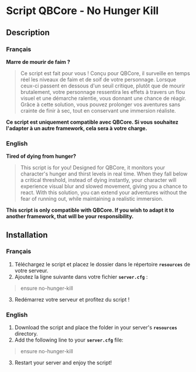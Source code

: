# Script QBCore - No Hunger Kill


## Description

### Français

**Marre de mourir de faim ?**  
> Ce script est fait pour vous ! 
> Conçu pour QBCore, il surveille en temps réel les niveaux de faim et de soif de votre personnage. 
> Lorsque ceux-ci passent en dessous d'un seuil critique, plutôt que de mourir brutalement, votre personnage ressentira les effets à travers un flou visuel et une démarche ralentie, vous donnant une chance de réagir. 
> Grâce à cette solution, vous pouvez prolonger vos aventures sans crainte de finir à sec, tout en conservant une immersion réaliste.

**Ce script est uniquement compatible avec QBCore. Si vous souhaitez l'adapter à un autre framework, cela sera à votre charge.**

### English

**Tired of dying from hunger?**  
> This script is for you! 
> Designed for QBCore, it monitors your character's hunger and thirst levels in real time. 
> When they fall below a critical threshold, instead of dying instantly, your character will experience visual blur and slowed movement, giving you a chance to react. 
> With this solution, you can extend your adventures without the fear of running out, while maintaining a realistic immersion.

**This script is only compatible with QBCore. If you wish to adapt it to another framework, that will be your responsibility.**


## Installation

### Français

1. Téléchargez le script et placez le dossier dans le répertoire **`resources`** de votre serveur.
2. Ajoutez la ligne suivante dans votre fichier **`server.cfg`** :

> ensure no-hunger-kill

3. Redémarrez votre serveur et profitez du script !

### English

1. Download the script and place the folder in your server's **`resources`** directory.
2. Add the following line to your **`server.cfg`** file:

> ensure no-hunger-kill

3. Restart your server and enjoy the script!